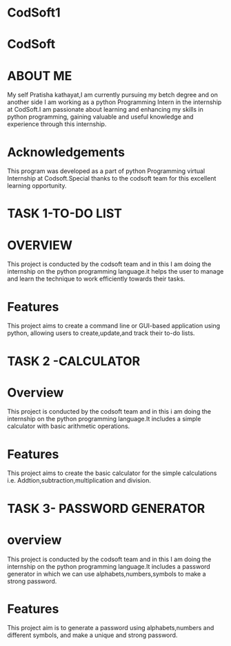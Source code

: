 # CodSoft1
# CodSoft
# ABOUT ME
My self Pratisha kathayat,I am currently pursuing my betch degree and on another side I am working as a python Programming Intern in the internship at CodSoft.I am passionate about learning and enhancing my skills in python programming, gaining valuable and useful knowledge and experience through this internship.

# Acknowledgements
This program was developed as a part of python Programming virtual Internship at Codsoft.Special thanks to the codsoft team for this excellent learning opportunity.

# TASK 1-TO-DO LIST
# OVERVIEW
This project is conducted by the codsoft team and in this I am doing the internship on the python programming language.it helps the user to manage and learn the technique to work efficiently towards their tasks.

# Features
This project aims to create a command line or GUI-based application using python, allowing users to create,update,and track their to-do lists.

# TASK 2 -CALCULATOR
# Overview
This project is conducted by the codsoft team and in this i am doing the internship on the python programming language.It includes a simple calculator with basic arithmetic operations.

# Features
This project aims to create the basic calculator for the simple calculations i.e. Addtion,subtraction,multiplication and division.

# TASK 3- PASSWORD GENERATOR
# overview
This project is conducted by the codsoft team and in this I am doing the internship on the python programming language.It includes a password generator in which we can use alphabets,numbers,symbols to make a strong password.

# Features
This project aim is to generate a password using alphabets,numbers and different symbols, and make a unique and strong password.
